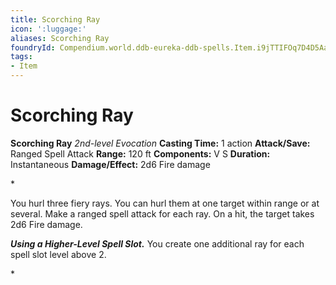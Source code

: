 ```yaml
---
title: Scorching Ray
icon: ':luggage:'
aliases: Scorching Ray
foundryId: Compendium.world.ddb-eureka-ddb-spells.Item.i9jTTIFOq7D4D5Aa
tags:
- Item
---
```


# Scorching Ray

**Scorching Ray**
_2nd-level Evocation_
**Casting Time:** 1 action
**Attack/Save:** Ranged Spell Attack
**Range:** 120 ft
**Components:** V S
**Duration:** Instantaneous
**Damage/Effect:** 2d6 Fire damage

*<p>You hurl three fiery rays. You can hurl them at one target within range or at several. Make a ranged spell attack for each ray. On a hit, the target takes 2d6 Fire damage.

***Using a Higher-Level Spell Slot.*** You create one additional ray for each spell slot level above 2.</p>*